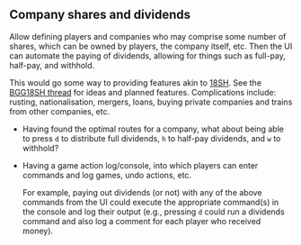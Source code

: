 ## Company shares and dividends

Allow defining players and companies who may comprise some number of shares, which can be owned by players, the company itself, etc.
Then the UI can automate the paying of dividends, allowing for things such as full-pay, half-pay, and withhold.

This would go some way to providing features akin to [18SH](https://github.com/msaari/18sh).
See the [BGG18SH thread](https://boardgamegeek.com/thread/2225619/18sh-command-line-replacement-spreadsheets) for ideas and planned features.
Complications include: rusting, nationalisation, mergers, loans, buying private companies and trains from other companies, etc.

- Having found the optimal routes for a company, what about being able to press `d` to distribute full dividends, `h` to half-pay dividends, and `w` to withhold?

- Having a game action log/console, into which players can enter commands and log games, undo actions, etc.

  For example, paying out dividends (or not) with any of the above commands from the UI could execute the appropriate command(s) in the console and log their output (e.g., pressing `d` could run a dividends command and also log a comment for each player who received money).
